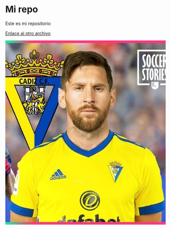 # Mi repo

Este es mi repositorio

[Enlace al otro archivo](files/otroArchivo.md)

![Foto guapa](maxresdefault.jpg)

